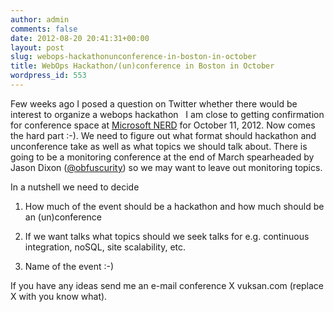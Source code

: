 ```yaml
---
author: admin
comments: false
date: 2012-08-20 20:41:31+00:00
layout: post
slug: webops-hackathonunconference-in-boston-in-october
title: WebOps Hackathon/(un)conference in Boston in October
wordpress_id: 553
---
```


Few weeks ago I posed a question on Twitter whether there would be interest to organize a webops hackathon   I am close to getting confirmation for conference space at [Microsoft NERD](http://microsoftcambridge.com/) for October 11, 2012. Now comes the hard part :-). We need to figure out what format should hackathon and unconference take as well as what topics we should talk about. There is going to be a monitoring conference at the end of March spearheaded by Jason Dixon ([@obfuscurity](https://twitter.com/obfuscurity)) so we may want to leave out monitoring topics.

In a nutshell we need to decide



	
  1. How much of the event should be a hackathon and how much should be an (un)conference

	
  2. If we want talks what topics should we seek talks for e.g. continuous integration, noSQL, site scalability, etc.

	
  3. Name of the event :-)


If you have any ideas send me an e-mail conference X vuksan.com (replace X with you know what).
